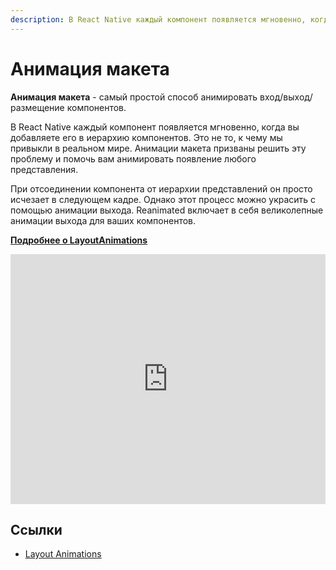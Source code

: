 ```yaml
---
description: В React Native каждый компонент появляется мгновенно, когда вы добавляете его в иерархию компонентов
---
```


# Анимация макета

**Анимация макета** - самый простой способ анимировать вход/выход/размещение компонентов.

В React Native каждый компонент появляется мгновенно, когда вы добавляете его в иерархию компонентов. Это не то, к чему мы привыкли в реальном мире. Анимации макета призваны решить эту проблему и помочь вам анимировать появление любого представления.

При отсоединении компонента от иерархии представлений он просто исчезает в следующем кадре. Однако этот процесс можно украсить с помощью анимации выхода. Reanimated включает в себя великолепные анимации выхода для ваших компонентов.

**[Подробнее о LayoutAnimations](../api/LayoutAnimations/EntryAnimations.md)**

<iframe width="100%" height="400" src="https://www.youtube.com/embed/6UXfS6FI674" frameborder="0" allow="accelerometer; autoplay; clipboard-write; encrypted-media; gyroscope; picture-in-picture" allowfullscreen></iframe>

## Ссылки

-   [Layout Animations](https://docs.swmansion.com/react-native-reanimated/docs/fundamentals/layout_animations/)
